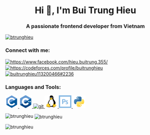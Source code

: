 <h1 align="center">Hi 👋, I'm Bui Trung Hieu</h1>
<h3 align="center">A passionate frontend developer from Vietnam</h3>

<p align="left"> <a href="https://github.com/ryo-ma/github-profile-trophy"><img src="https://github-profile-trophy.vercel.app/?username=btrunghieu" alt="btrunghieu" /></a> </p>

<h3 align="left">Connect with me:</h3>
<p align="left">
<a href="https://fb.com/https://www.facebook.com/hieu.buitrung.355/" target="blank"><img align="center" src="https://raw.githubusercontent.com/rahuldkjain/github-profile-readme-generator/master/src/images/icons/Social/facebook.svg" alt="https://www.facebook.com/hieu.buitrung.355/" height="30" width="40" /></a>
<a href="https://codeforces.com/profile/https://codeforces.com/profile/buitrunghieu" target="blank"><img align="center" src="https://raw.githubusercontent.com/rahuldkjain/github-profile-readme-generator/master/src/images/icons/Social/codeforces.svg" alt="https://codeforces.com/profile/buitrunghieu" height="30" width="40" /></a>
<a href="https://discord.gg/buitrunghieu113200466#2236" target="blank"><img align="center" src="https://raw.githubusercontent.com/rahuldkjain/github-profile-readme-generator/master/src/images/icons/Social/discord.svg" alt="buitrunghieu113200466#2236" height="30" width="40" /></a>
</p>

<h3 align="left">Languages and Tools:</h3>
<p align="left"> <a href="https://www.cprogramming.com/" target="_blank" rel="noreferrer"> <img src="https://raw.githubusercontent.com/devicons/devicon/master/icons/c/c-original.svg" alt="c" width="40" height="40"/> </a> <a href="https://www.w3schools.com/cpp/" target="_blank" rel="noreferrer"> <img src="https://raw.githubusercontent.com/devicons/devicon/master/icons/cplusplus/cplusplus-original.svg" alt="cplusplus" width="40" height="40"/> </a> <a href="https://git-scm.com/" target="_blank" rel="noreferrer"> <img src="https://www.vectorlogo.zone/logos/git-scm/git-scm-icon.svg" alt="git" width="40" height="40"/> </a> <a href="https://www.linux.org/" target="_blank" rel="noreferrer"> <img src="https://raw.githubusercontent.com/devicons/devicon/master/icons/linux/linux-original.svg" alt="linux" width="40" height="40"/> </a> <a href="https://www.photoshop.com/en" target="_blank" rel="noreferrer"> <img src="https://raw.githubusercontent.com/devicons/devicon/master/icons/photoshop/photoshop-line.svg" alt="photoshop" width="40" height="40"/> </a> <a href="https://www.python.org" target="_blank" rel="noreferrer"> <img src="https://raw.githubusercontent.com/devicons/devicon/master/icons/python/python-original.svg" alt="python" width="40" height="40"/> </a> </p>

<p><img align="left" src="https://github-readme-stats.vercel.app/api/top-langs?username=btrunghieu&show_icons=true&locale=en&layout=compact&theme=dracula" alt="btrunghieu" /></p>

<p>&nbsp;<img align="center" src="https://github-readme-stats.vercel.app/api?username=btrunghieu&show_icons=true&locale=en&theme=dracula" alt="btrunghieu" /></p>

<p><img align="center" src="https://github-readme-streak-stats.herokuapp.com/?user=btrunghieu&theme=dracula" alt="btrunghieu" /></p>
